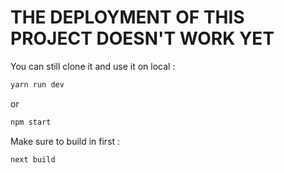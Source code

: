 # THE DEPLOYMENT OF THIS PROJECT DOESN'T WORK YET 

You can still clone it and use it on local :

```bash
yarn run dev
```

or

```bash
npm start
```

Make sure to build in first :

```bash
next build
```
